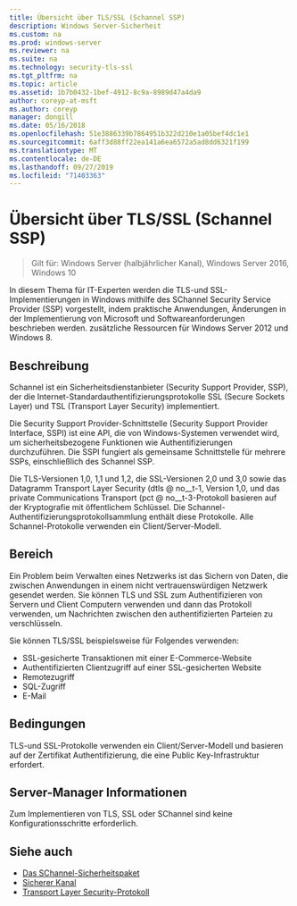 ```yaml
---
title: Übersicht über TLS/SSL (Schannel SSP)
description: Windows Server-Sicherheit
ms.custom: na
ms.prod: windows-server
ms.reviewer: na
ms.suite: na
ms.technology: security-tls-ssl
ms.tgt_pltfrm: na
ms.topic: article
ms.assetid: 1b7b0432-1bef-4912-8c9a-8989d47a4da9
author: coreyp-at-msft
ms.author: coreyp
manager: dongill
ms.date: 05/16/2018
ms.openlocfilehash: 51e3886339b7864951b322d210e1a05bef4dc1e1
ms.sourcegitcommit: 6aff3d88ff22ea141a6ea6572a5ad8dd6321f199
ms.translationtype: MT
ms.contentlocale: de-DE
ms.lasthandoff: 09/27/2019
ms.locfileid: "71403363"
---
```

# <a name="tlsssl-overview-schannel-ssp"></a>Übersicht über TLS/SSL (Schannel SSP)

>Gilt für: Windows Server (halbjährlicher Kanal), Windows Server 2016, Windows 10

In diesem Thema für IT-Experten werden die TLS-und SSL-Implementierungen in Windows mithilfe des SChannel Security Service Provider (SSP) vorgestellt, indem praktische Anwendungen, Änderungen in der Implementierung von Microsoft und Softwareanforderungen beschrieben werden. zusätzliche Ressourcen für Windows Server 2012 und Windows 8.

## <a name="BKMK_OVER"></a>Beschreibung
Schannel ist ein Sicherheitsdienstanbieter (Security Support Provider, SSP), der die Internet-Standardauthentifizierungsprotokolle SSL (Secure Sockets Layer) und TSL (Transport Layer Security) implementiert.

Die Security Support Provider-Schnittstelle (Security Support Provider Interface, SSPI) ist eine API, die von Windows-Systemen verwendet wird, um sicherheitsbezogene Funktionen wie Authentifizierungen durchzuführen. Die SSPI fungiert als gemeinsame Schnittstelle für mehrere SSPs, einschließlich des Schannel SSP.

Die TLS-Versionen 1,0, 1,1 und 1,2, die SSL-Versionen 2,0 und 3,0 sowie das Datagramm Transport Layer Security \(dtls @ no__t-1, Version 1,0, und das private Communications Transport \(pct @ no__t-3-Protokoll basieren auf der Kryptografie mit öffentlichem Schlüssel. Die Schannel-Authentifizierungsprotokollsammlung enthält diese Protokolle. Alle Schannel-Protokolle verwenden ein Client/Server-Modell.

## <a name="BKMK_APP"></a>Bereich
Ein Problem beim Verwalten eines Netzwerks ist das Sichern von Daten, die zwischen Anwendungen in einem nicht vertrauenswürdigen Netzwerk gesendet werden. Sie können TLS und SSL zum Authentifizieren von Servern und Client Computern verwenden und dann das Protokoll verwenden, um Nachrichten zwischen den authentifizierten Parteien zu verschlüsseln.

Sie können TLS/SSL beispielsweise für Folgendes verwenden:

-   SSL-gesicherte Transaktionen mit einer E-Commerce-Website
-   Authentifizierten Clientzugriff auf einer SSL-gesicherten Website
-   Remotezugriff
-   SQL-Zugriff
-   E-Mail

## <a name="BKMK_SOFT"></a>Bedingungen
TLS-und SSL-Protokolle verwenden ein Client/Server-Modell und basieren auf der Zertifikat Authentifizierung, die eine Public Key-Infrastruktur erfordert.

## <a name="BKMK_INSTALL"></a>Server-Manager Informationen
Zum Implementieren von TLS, SSL oder SChannel sind keine Konfigurationsschritte erforderlich.

## <a name="see-also"></a>Siehe auch ##

-   [Das SChannel-Sicherheitspaket](https://docs.microsoft.com/windows/desktop/com/schannel)
-   [Sicherer Kanal](https://docs.microsoft.com/windows/desktop/SecAuthN/secure-channel)
-   [Transport Layer Security-Protokoll](https://docs.microsoft.com/windows/desktop/SecAuthN/transport-layer-security-protocol)
